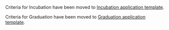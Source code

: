 Criteria for Incubation have been moved to [Incubation application template](../.github/ISSUE_TEMPLATE/template-incubation-application.md).

Criteria for Graduation have been moved to [Graduation application template](../.github/ISSUE_TEMPLATE/template-graduation-application.md).
